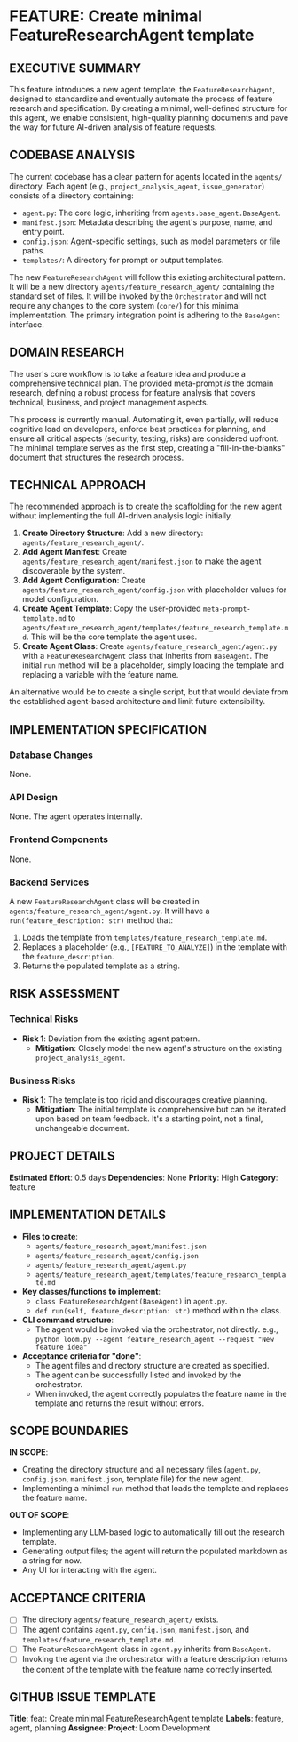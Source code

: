 # FEATURE: Create minimal FeatureResearchAgent template

## EXECUTIVE SUMMARY
This feature introduces a new agent template, the `FeatureResearchAgent`, designed to standardize and eventually automate the process of feature research and specification. By creating a minimal, well-defined structure for this agent, we enable consistent, high-quality planning documents and pave the way for future AI-driven analysis of feature requests.

## CODEBASE ANALYSIS
The current codebase has a clear pattern for agents located in the `agents/` directory. Each agent (e.g., `project_analysis_agent`, `issue_generator`) consists of a directory containing:
- `agent.py`: The core logic, inheriting from `agents.base_agent.BaseAgent`.
- `manifest.json`: Metadata describing the agent's purpose, name, and entry point.
- `config.json`: Agent-specific settings, such as model parameters or file paths.
- `templates/`: A directory for prompt or output templates.

The new `FeatureResearchAgent` will follow this existing architectural pattern. It will be a new directory `agents/feature_research_agent/` containing the standard set of files. It will be invoked by the `Orchestrator` and will not require any changes to the core system (`core/`) for this minimal implementation. The primary integration point is adhering to the `BaseAgent` interface.

## DOMAIN RESEARCH
The user's core workflow is to take a feature idea and produce a comprehensive technical plan. The provided meta-prompt *is* the domain research, defining a robust process for feature analysis that covers technical, business, and project management aspects.

This process is currently manual. Automating it, even partially, will reduce cognitive load on developers, enforce best practices for planning, and ensure all critical aspects (security, testing, risks) are considered upfront. The minimal template serves as the first step, creating a "fill-in-the-blanks" document that structures the research process.

## TECHNICAL APPROACH
The recommended approach is to create the scaffolding for the new agent without implementing the full AI-driven analysis logic initially.

1.  **Create Directory Structure**: Add a new directory: `agents/feature_research_agent/`.
2.  **Add Agent Manifest**: Create `agents/feature_research_agent/manifest.json` to make the agent discoverable by the system.
3.  **Add Agent Configuration**: Create `agents/feature_research_agent/config.json` with placeholder values for model configuration.
4.  **Create Agent Template**: Copy the user-provided `meta-prompt-template.md` to `agents/feature_research_agent/templates/feature_research_template.md`. This will be the core template the agent uses.
5.  **Create Agent Class**: Create `agents/feature_research_agent/agent.py` with a `FeatureResearchAgent` class that inherits from `BaseAgent`. The initial `run` method will be a placeholder, simply loading the template and replacing a variable with the feature name.

An alternative would be to create a single script, but that would deviate from the established agent-based architecture and limit future extensibility.

## IMPLEMENTATION SPECIFICATION
### Database Changes
None.

### API Design
None. The agent operates internally.

### Frontend Components
None.

### Backend Services
A new `FeatureResearchAgent` class will be created in `agents/feature_research_agent/agent.py`. It will have a `run(feature_description: str)` method that:
1.  Loads the template from `templates/feature_research_template.md`.
2.  Replaces a placeholder (e.g., `[FEATURE_TO_ANALYZE]`) in the template with the `feature_description`.
3.  Returns the populated template as a string.

## RISK ASSESSMENT
### Technical Risks
- **Risk 1**: Deviation from the existing agent pattern.
  - **Mitigation**: Closely model the new agent's structure on the existing `project_analysis_agent`.

### Business Risks
- **Risk 1**: The template is too rigid and discourages creative planning.
  - **Mitigation**: The initial template is comprehensive but can be iterated upon based on team feedback. It's a starting point, not a final, unchangeable document.

## PROJECT DETAILS
**Estimated Effort**: 0.5 days
**Dependencies**: None
**Priority**: High
**Category**: feature

## IMPLEMENTATION DETAILS
- **Files to create**:
    - `agents/feature_research_agent/manifest.json`
    - `agents/feature_research_agent/config.json`
    - `agents/feature_research_agent/agent.py`
    - `agents/feature_research_agent/templates/feature_research_template.md`
- **Key classes/functions to implement**:
    - `class FeatureResearchAgent(BaseAgent)` in `agent.py`.
    - `def run(self, feature_description: str)` method within the class.
- **CLI command structure**:
    - The agent would be invoked via the orchestrator, not directly. e.g., `python loom.py --agent feature_research_agent --request "New feature idea"`
- **Acceptance criteria for "done"**:
    - The agent files and directory structure are created as specified.
    - The agent can be successfully listed and invoked by the orchestrator.
    - When invoked, the agent correctly populates the feature name in the template and returns the result without errors.

## SCOPE BOUNDARIES
**IN SCOPE**:
- Creating the directory structure and all necessary files (`agent.py`, `config.json`, `manifest.json`, template file) for the new agent.
- Implementing a minimal `run` method that loads the template and replaces the feature name.

**OUT OF SCOPE**:
- Implementing any LLM-based logic to automatically fill out the research template.
- Generating output files; the agent will return the populated markdown as a string for now.
- Any UI for interacting with the agent.

## ACCEPTANCE CRITERIA
- [ ] The directory `agents/feature_research_agent/` exists.
- [ ] The agent contains `agent.py`, `config.json`, `manifest.json`, and `templates/feature_research_template.md`.
- [ ] The `FeatureResearchAgent` class in `agent.py` inherits from `BaseAgent`.
- [ ] Invoking the agent via the orchestrator with a feature description returns the content of the template with the feature name correctly inserted.

## GITHUB ISSUE TEMPLATE
**Title**: feat: Create minimal FeatureResearchAgent template
**Labels**: feature, agent, planning
**Assignee**:
**Project**: Loom Development